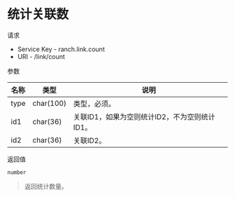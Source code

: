 # 统计关联数

请求
- Service Key - ranch.link.count
- URI - /link/count

参数

|名称|类型|说明|
|---|---|---|
|type|char(100)|类型，必须。|
|id1|char(36)|关联ID1，如果为空则统计ID2，不为空则统计ID1。|
|id2|char(36)|关联ID2。|

返回值
```
number
```
> 返回统计数量。
